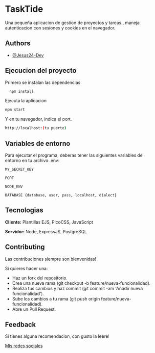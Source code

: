 
# TaskTide

Una pequeña aplicacion de gestion de proyectos y tareas., maneja autenticacion con sesiones y cookies en el navegador.


## Authors

- [@Jesus24-Dev](https://github.com/Jesus24-Dev)


## Ejecucion del proyecto

Primero se instalan las dependencias

```bash
  npm install
```

Ejecuta la aplicacion

```bash
npm start
```
Y en tu navegador, indica el port.

```bash
http://localhost:(tu puerto)
```

## Variables de entorno

Para ejecutar el programa, deberas tener las siguientes variables de entorno en tu archivo .env:

`MY_SECRET_KEY`

`PORT`

`NODE_ENV`

`DATABASE {database, user, pass, localhost, dialect}`



## Tecnologias

**Cliente:** Plantillas EJS, PicoCSS, JavaScript

**Servidor:** Node, ExpressJS, PostgreSQL


## Contributing

Las contribuciones siempre son bienvenidas!

Si quieres hacer una:

- Haz un fork del repositorio.
- Crea una nueva rama (git checkout -b feature/nueva-funcionalidad).
- Realiza tus cambios y haz commit (git commit -am 'Añadir nueva funcionalidad').
- Sube los cambios a tu rama (git push origin feature/nueva-funcionalidad).
- Abre un Pull Request.


## Feedback

Si tienes alguna recomendacion, con gusto la leere! 

[Mis redes sociales](https://github.com/Jesus24-Dev)

